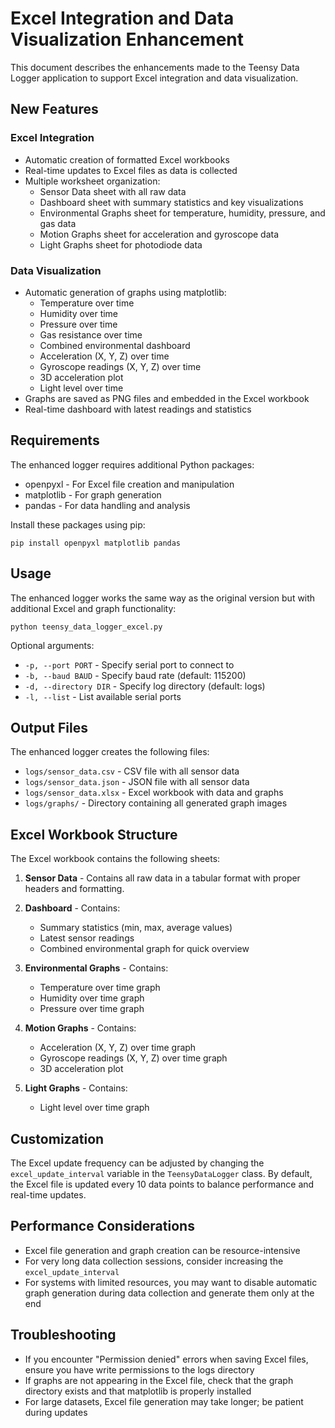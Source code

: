 # Excel Integration and Data Visualization Enhancement

This document describes the enhancements made to the Teensy Data Logger application to support Excel integration and data visualization.

## New Features

### Excel Integration
- Automatic creation of formatted Excel workbooks
- Real-time updates to Excel files as data is collected
- Multiple worksheet organization:
  - Sensor Data sheet with all raw data
  - Dashboard sheet with summary statistics and key visualizations
  - Environmental Graphs sheet for temperature, humidity, pressure, and gas data
  - Motion Graphs sheet for acceleration and gyroscope data
  - Light Graphs sheet for photodiode data

### Data Visualization
- Automatic generation of graphs using matplotlib:
  - Temperature over time
  - Humidity over time
  - Pressure over time
  - Gas resistance over time
  - Combined environmental dashboard
  - Acceleration (X, Y, Z) over time
  - Gyroscope readings (X, Y, Z) over time
  - 3D acceleration plot
  - Light level over time
- Graphs are saved as PNG files and embedded in the Excel workbook
- Real-time dashboard with latest readings and statistics

## Requirements

The enhanced logger requires additional Python packages:
- openpyxl - For Excel file creation and manipulation
- matplotlib - For graph generation
- pandas - For data handling and analysis

Install these packages using pip:
```
pip install openpyxl matplotlib pandas
```

## Usage

The enhanced logger works the same way as the original version but with additional Excel and graph functionality:

```
python teensy_data_logger_excel.py
```

Optional arguments:
- `-p, --port PORT` - Specify serial port to connect to
- `-b, --baud BAUD` - Specify baud rate (default: 115200)
- `-d, --directory DIR` - Specify log directory (default: logs)
- `-l, --list` - List available serial ports

## Output Files

The enhanced logger creates the following files:
- `logs/sensor_data.csv` - CSV file with all sensor data
- `logs/sensor_data.json` - JSON file with all sensor data
- `logs/sensor_data.xlsx` - Excel workbook with data and graphs
- `logs/graphs/` - Directory containing all generated graph images

## Excel Workbook Structure

The Excel workbook contains the following sheets:

1. **Sensor Data** - Contains all raw data in a tabular format with proper headers and formatting.

2. **Dashboard** - Contains:
   - Summary statistics (min, max, average values)
   - Latest sensor readings
   - Combined environmental graph for quick overview

3. **Environmental Graphs** - Contains:
   - Temperature over time graph
   - Humidity over time graph
   - Pressure over time graph

4. **Motion Graphs** - Contains:
   - Acceleration (X, Y, Z) over time graph
   - Gyroscope readings (X, Y, Z) over time graph
   - 3D acceleration plot

5. **Light Graphs** - Contains:
   - Light level over time graph

## Customization

The Excel update frequency can be adjusted by changing the `excel_update_interval` variable in the `TeensyDataLogger` class. By default, the Excel file is updated every 10 data points to balance performance and real-time updates.

## Performance Considerations

- Excel file generation and graph creation can be resource-intensive
- For very long data collection sessions, consider increasing the `excel_update_interval`
- For systems with limited resources, you may want to disable automatic graph generation during data collection and generate them only at the end

## Troubleshooting

- If you encounter "Permission denied" errors when saving Excel files, ensure you have write permissions to the logs directory
- If graphs are not appearing in the Excel file, check that the graph directory exists and that matplotlib is properly installed
- For large datasets, Excel file generation may take longer; be patient during updates
